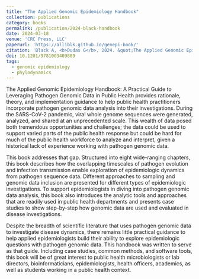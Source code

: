 ```yaml
---
title: "The Applied Genomic Epidemiology Handbook"
collection: publications
category: books
permalink: /publication/2024-black-handbook
date: 2024-03-18
venue: 'CRC Press, LLC'
paperurl: 'https://alliblk.github.io/genepi-book/'
citation: 'Black A, <b>Dudas G</b>, 2024. &quot;The Applied Genomic Epidemiology Handbook: A Practical Guide to Leveraging Pathogen Genomic Data in Public Health&quot;. <i>Chapman and Hall/CRC</i> 1st ed., ISBN-13: 978-1032530260'
doi: 10.1201/9781003409809
tags:
  - genomic epidemiology
  - phylodynamics
---
```


The Applied Genomic Epidemiology Handbook: A Practical Guide to Leveraging Pathogen Genomic Data in Public Health provides rationale, theory, and implementation guidance to help public health practitioners incorporate pathogen genomic data analysis into their investigations. During the SARS-CoV-2 pandemic, viral whole genome sequences were generated, analyzed, and shared at an unprecedented scale. This wealth of data posed both tremendous opportunities and challenges; the data could be used to support varied parts of the public health response but could be hard for much of the public health workforce to analyze and interpret, given a historical lack of experience working with pathogen genomic data.

This book addresses that gap. Structured into eight wide-ranging chapters, this book describes how the overlapping timescales of pathogen evolution and infection transmission enable exploration of epidemiologic dynamics from pathogen sequence data. Different approaches to sampling and genomic data inclusion are presented for different types of epidemiologic investigations. To support epidemiologists in diving into pathogen genomic data analysis, this book also introduces the analytic tools and approaches that are readily used in public health departments and presents case studies to show step-by-step how genomic data are used and evaluated in disease investigations.

Despite the breadth of scientific literature that uses pathogen genomic data to investigate disease dynamics, there remains little practical guidance to help applied epidemiologists build their ability to explore epidemiologic questions with pathogen genomic data. This handbook was written to serve as that guide. Including case studies, common methods, and software tools, this book will be of great interest to public health microbiologists or lab directors, bioinformaticians, epidemiologists, health officers, academics, as well as students working in a public health context.

